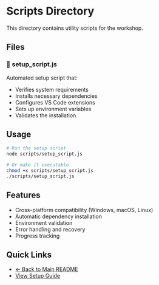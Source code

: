 # Scripts Directory

This directory contains utility scripts for the workshop.

## Files

### 📄 setup_script.js
Automated setup script that:
- Verifies system requirements
- Installs necessary dependencies
- Configures VS Code extensions
- Sets up environment variables
- Validates the installation

## Usage

```bash
# Run the setup script
node scripts/setup_script.js

# Or make it executable
chmod +x scripts/setup_script.js
./scripts/setup_script.js
```

## Features

- Cross-platform compatibility (Windows, macOS, Linux)
- Automatic dependency installation
- Environment validation
- Error handling and recovery
- Progress tracking

## Quick Links

- [← Back to Main README](../README.md)
- [View Setup Guide](../guides/workshop_setup_guide.md) 